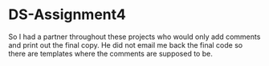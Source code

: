 # DS-Assignment4
So I had a partner throughout these projects who would only add comments and print out the final copy. He did not email me back 
the final code so there are templates where the comments are supposed to be. 
